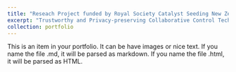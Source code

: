 ```yaml
---
title: "Reseach Project funded by Royal Society Catalyst Seeding New Zealand- Japan Joint Research Grant 2023 - 2025"
excerpt: "Trustworthy and Privacy-preserving Collaborative Control Technologies for Vehicular IoT (TrustPC4VIOT) <br/><img src='/images/trustpc4viot.png'>"
collection: portfolio
---
```


This is an item in your portfolio. It can be have images or nice text. If you name the file .md, it will be parsed as markdown. If you name the file .html, it will be parsed as HTML. 
